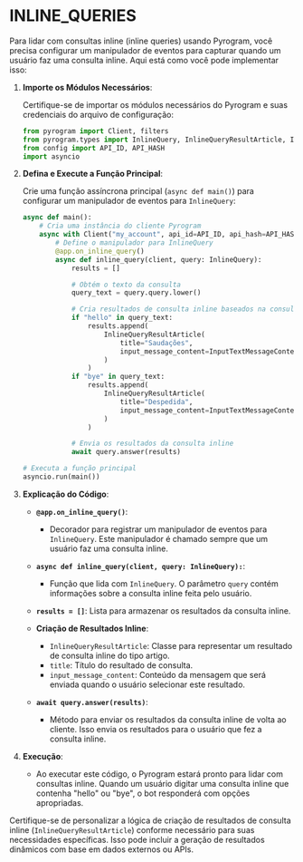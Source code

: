 # INLINE_QUERIES
Para lidar com consultas inline (inline queries) usando Pyrogram, você precisa configurar um manipulador de eventos para capturar quando um usuário faz uma consulta inline. Aqui está como você pode implementar isso:

1. **Importe os Módulos Necessários**:

   Certifique-se de importar os módulos necessários do Pyrogram e suas credenciais do arquivo de configuração:

   ```python
   from pyrogram import Client, filters
   from pyrogram.types import InlineQuery, InlineQueryResultArticle, InputTextMessageContent
   from config import API_ID, API_HASH
   import asyncio
   ```

2. **Defina e Execute a Função Principal**:

   Crie uma função assíncrona principal (`async def main()`) para configurar um manipulador de eventos para `InlineQuery`:

   ```python
   async def main():
       # Cria uma instância do cliente Pyrogram
       async with Client("my_account", api_id=API_ID, api_hash=API_HASH) as app:
           # Define o manipulador para InlineQuery
           @app.on_inline_query()
           async def inline_query(client, query: InlineQuery):
               results = []

               # Obtém o texto da consulta
               query_text = query.query.lower()

               # Cria resultados de consulta inline baseados na consulta
               if "hello" in query_text:
                   results.append(
                       InlineQueryResultArticle(
                           title="Saudações",
                           input_message_content=InputTextMessageContent("Olá, como você está?")
                       )
                   )
               if "bye" in query_text:
                   results.append(
                       InlineQueryResultArticle(
                           title="Despedida",
                           input_message_content=InputTextMessageContent("Até logo!")
                       )
                   )

               # Envia os resultados da consulta inline
               await query.answer(results)

   # Executa a função principal
   asyncio.run(main())
   ```

3. **Explicação do Código**:

   - **`@app.on_inline_query()`**:
     - Decorador para registrar um manipulador de eventos para `InlineQuery`. Este manipulador é chamado sempre que um usuário faz uma consulta inline.

   - **`async def inline_query(client, query: InlineQuery):`**:
     - Função que lida com `InlineQuery`. O parâmetro `query` contém informações sobre a consulta inline feita pelo usuário.

   - **`results = []`**: Lista para armazenar os resultados da consulta inline.

   - **Criação de Resultados Inline**:
     - `InlineQueryResultArticle`: Classe para representar um resultado de consulta inline do tipo artigo.
     - `title`: Título do resultado de consulta.
     - `input_message_content`: Conteúdo da mensagem que será enviada quando o usuário selecionar este resultado.

   - **`await query.answer(results)`**:
     - Método para enviar os resultados da consulta inline de volta ao cliente. Isso envia os resultados para o usuário que fez a consulta inline.

4. **Execução**:

   - Ao executar este código, o Pyrogram estará pronto para lidar com consultas inline. Quando um usuário digitar uma consulta inline que contenha "hello" ou "bye", o bot responderá com opções apropriadas.

Certifique-se de personalizar a lógica de criação de resultados de consulta inline (`InlineQueryResultArticle`) conforme necessário para suas necessidades específicas. Isso pode incluir a geração de resultados dinâmicos com base em dados externos ou APIs.
